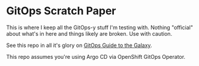 # GitOps Scratch Paper

This is where I keep all the GitOps-y stuff I'm testing with. Nothing
"official" about what's in here and things likely are broken. Use with
caution.

See this repo in all it's glory on  [GitOps Guide to the Galaxy](https://red.ht/gitops).

This repo assumes you're using Argo CD via OpenShift GitOps Operator.
